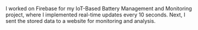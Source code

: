 I worked on Firebase for my IoT-Based Battery Management and Monitoring project, where I implemented real-time updates every 10 seconds. Next, I sent the stored data to a website for monitoring and analysis.
